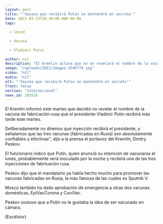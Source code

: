 ```yaml
---
layout: post
title: "'Vacuna que recibirá Putin se mantendrá en secreto'"
date: 2021-03-23T16:39:00.000-06:00
tags:
  
  - Covid
  
  - Vacuna
  
  - Vladimir Putin
  
author: nil
description: "El Kremlin aclara que no se revelará el nombre de la vacuna de fabricación rusa que el presidente Vladimir Putin recibirá más tarde durante la jornada de este martes"
image: "/uploads/2021/images-2549779.jpg"
video: "nil"
audio: "nil"
alt: "'Vacuna que recibirá Putin se mantendrá en secreto'"
front: false
section: "Internacional"
news_id: 183516
---
```


El Kremlin informó este martes que decidió no revelar el nombre de la vacuna de fabricación rusa que el presidente Vladimir Putin recibirá más tarde este martes.

Deliberadamente no diremos qué inyección recibirá el presidente, y señalamos que las tres vacunas (fabricadas en Rusia) son absolutamente confiables y efectivas", dijo a la prensa el portavoz del Kremlin, Dmitry Peskov.

El funcionario indicó que Putin, quien anunció su intención de vacunarse el lunes, probablemente será inoculado por la noche y recibirá una de las tres inyecciones de fabricación rusa.

Peskov dijo que el mandatario ya había hecho mucho para promover las vacunas fabricadas en Rusia, la más famosa de las cuales es Sputnik V.

Moscú también ha dado aprobación de emergencia a otras dos vacunas domésticas, EpiVacCorona y CoviVac.

Peskov sostuvo que a Putin no le gustaba la idea de ser vacunado en cámara.

(Excélsior)